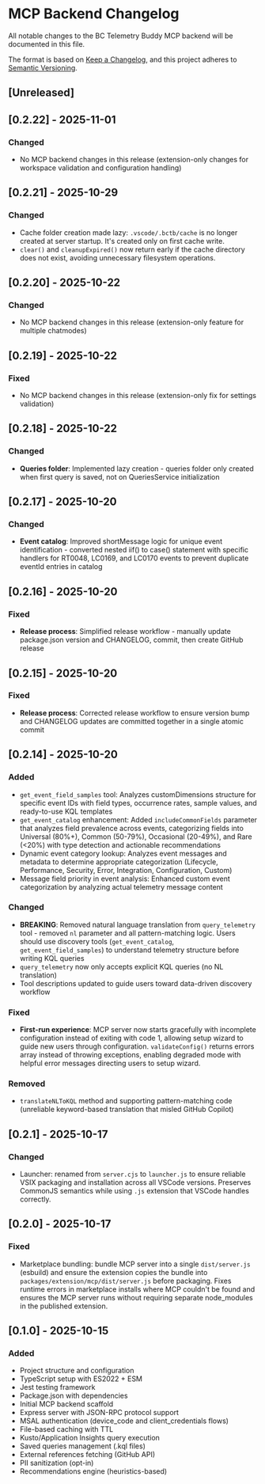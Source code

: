# MCP Backend Changelog

All notable changes to the BC Telemetry Buddy MCP backend will be documented in this file.

The format is based on [Keep a Changelog](https://keepachangelog.com/en/1.0.0/),
and this project adheres to [Semantic Versioning](https://semver.org/spec/v2.0.0.html).

## [Unreleased]

## [0.2.22] - 2025-11-01

### Changed
- No MCP backend changes in this release (extension-only changes for workspace validation and configuration handling)

## [0.2.21] - 2025-10-29

### Changed
- Cache folder creation made lazy: `.vscode/.bctb/cache` is no longer created at server startup. It's created only on first cache write.
- `clear()` and `cleanupExpired()` now return early if the cache directory does not exist, avoiding unnecessary filesystem operations.

## [0.2.20] - 2025-10-22

### Changed
- No MCP backend changes in this release (extension-only feature for multiple chatmodes)

## [0.2.19] - 2025-10-22

### Fixed
- No MCP backend changes in this release (extension-only fix for settings validation)

## [0.2.18] - 2025-10-22

### Changed
- **Queries folder**: Implemented lazy creation - queries folder only created when first query is saved, not on QueriesService initialization

## [0.2.17] - 2025-10-20

### Changed
- **Event catalog**: Improved shortMessage logic for unique event identification - converted nested iif() to case() statement with specific handlers for RT0048, LC0169, and LC0170 events to prevent duplicate eventId entries in catalog

## [0.2.16] - 2025-10-20

### Fixed
- **Release process**: Simplified release workflow - manually update package.json version and CHANGELOG, commit, then create GitHub release

## [0.2.15] - 2025-10-20

### Fixed
- **Release process**: Corrected release workflow to ensure version bump and CHANGELOG updates are committed together in a single atomic commit

## [0.2.14] - 2025-10-20

### Added
- `get_event_field_samples` tool: Analyzes customDimensions structure for specific event IDs with field types, occurrence rates, sample values, and ready-to-use KQL templates
- `get_event_catalog` enhancement: Added `includeCommonFields` parameter that analyzes field prevalence across events, categorizing fields into Universal (80%+), Common (50-79%), Occasional (20-49%), and Rare (<20%) with type detection and actionable recommendations
- Dynamic event category lookup: Analyzes event messages and metadata to determine appropriate categorization (Lifecycle, Performance, Security, Error, Integration, Configuration, Custom)
- Message field priority in event analysis: Enhanced custom event categorization by analyzing actual telemetry message content

### Changed
- **BREAKING**: Removed natural language translation from `query_telemetry` tool - removed `nl` parameter and all pattern-matching logic. Users should use discovery tools (`get_event_catalog`, `get_event_field_samples`) to understand telemetry structure before writing KQL queries
- `query_telemetry` now only accepts explicit KQL queries (no NL translation)
- Tool descriptions updated to guide users toward data-driven discovery workflow

### Fixed
- **First-run experience**: MCP server now starts gracefully with incomplete configuration instead of exiting with code 1, allowing setup wizard to guide new users through configuration. `validateConfig()` returns errors array instead of throwing exceptions, enabling degraded mode with helpful error messages directing users to setup wizard.

### Removed
- `translateNLToKQL` method and supporting pattern-matching code (unreliable keyword-based translation that misled GitHub Copilot)

## [0.2.1] - 2025-10-17

### Changed
- Launcher: renamed from `server.cjs` to `launcher.js` to ensure reliable VSIX packaging and installation across all VSCode versions. Preserves CommonJS semantics while using `.js` extension that VSCode handles correctly.

## [0.2.0] - 2025-10-17

### Fixed
- Marketplace bundling: bundle MCP server into a single `dist/server.js` (esbuild) and ensure the extension copies the bundle into `packages/extension/mcp/dist/server.js` before packaging. Fixes runtime errors in marketplace installs where MCP couldn't be found and ensures the MCP server runs without requiring separate node_modules in the published extension.

## [0.1.0] - 2025-10-15

### Added
- Project structure and configuration
- TypeScript setup with ES2022 + ESM
- Jest testing framework
- Package.json with dependencies
- Initial MCP backend scaffold
- Express server with JSON-RPC protocol support
- MSAL authentication (device_code and client_credentials flows)
- File-based caching with TTL
- Kusto/Application Insights query execution
- Saved queries management (.kql files)
- External references fetching (GitHub API)
- PII sanitization (opt-in)
- Recommendations engine (heuristics-based)